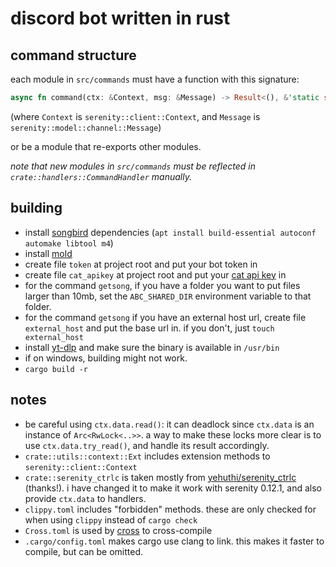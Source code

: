 # discord bot written in rust

## command structure
each module in `src/commands` must have a function with this signature:

```rust
async fn command(ctx: &Context, msg: &Message) -> Result<(), &'static str>
```
(where `Context` is `serenity::client::Context`, and `Message` is `serenity::model::channel::Message`)

or be a module that re-exports other modules.

*note that new modules in `src/commands` must be reflected in `crate::handlers::CommandHandler` manually.*

## building
- install [songbird](https://github.com/serenity-rs/songbird?tab=readme-ov-file#dependencies) dependencies (`apt install build-essential autoconf automake libtool m4`) 
- install [mold](https://github.com/rui314/mold)
- create file `token` at project root and put your bot token in
- create file `cat_apikey` at project root and put your [cat api key](https://thecatapi.com) in
- for the command `getsong`, if you have a folder you want to put files larger than 10mb, set the `ABC_SHARED_DIR` environment variable to that folder.
- for the command `getsong` if you have an external host url, create file `external_host` and put the base url in. if you don't, just `touch external_host`
- install [yt-dlp](https://github.com/yt-dlp/yt-dlp/) and make sure the binary is available in `/usr/bin`
- if on windows, building might not work.
- `cargo build -r`

## notes
- be careful using `ctx.data.read()`: it can deadlock since `ctx.data` is an instance of `Arc<RwLock<..>>`. a way to make these locks more clear is to use `ctx.data.try_read()`, and handle its result accordingly.
- `crate::utils::context::Ext` includes extension methods to `serenity::client::Context`
- `crate::serenity_ctrlc` is taken mostly from [yehuthi/serenity_ctrlc](https://github.com/yehuthi/serenity_ctrlc/) (thanks!). i have changed it to make it work with serenity 0.12.1, and also provide `ctx.data` to handlers.
- `clippy.toml` includes "forbidden" methods. these are only checked for when using `clippy` instead of `cargo check`
- `Cross.toml` is used by [cross](https://github.com/cross-rs/cross/) to cross-compile
- `.cargo/config.toml` makes cargo use clang to link. this makes it faster to compile, but can be omitted.
